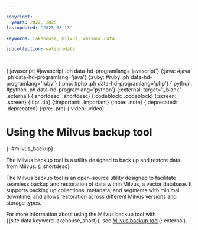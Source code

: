 ```yaml
---

copyright:
  years: 2022, 2025
lastupdated: "2025-08-13"

keywords: lakehouse, milvus, watsonx.data

subcollection: watsonxdata

---
```


{:javascript: #javascript .ph data-hd-programlang='javascript'}
{:java: #java .ph data-hd-programlang='java'}
{:ruby: #ruby .ph data-hd-programlang='ruby'}
{:php: #php .ph data-hd-programlang='php'}
{:python: #python .ph data-hd-programlang='python'}
{:external: target="_blank" .external}
{:shortdesc: .shortdesc}
{:codeblock: .codeblock}
{:screen: .screen}
{:tip: .tip}
{:important: .important}
{:note: .note}
{:deprecated: .deprecated}
{:pre: .pre}
{:video: .video}

# Using the Milvus backup tool
{: #milvus_backup}

The Milvus backup tool is a utility designed to back up and restore data from Milvus.
{: shortdesc}

The Milvus backup tool is an open-source utility designed to facilitate seamless backup and restoration of data within Milvus, a vector database. It supports backing up collections, metadata, and segments with minimal downtime, and allows restoration across different Milvus versions and storage types.

For more information about using the Milvus backup tool with {{site.data.keyword.lakehouse_short}}, see [Milvus backup tool](https://community.ibm.com/community/user/blogs/gifi-siby/2025/01/08/milvus-backup-with-wxd){: external}.
